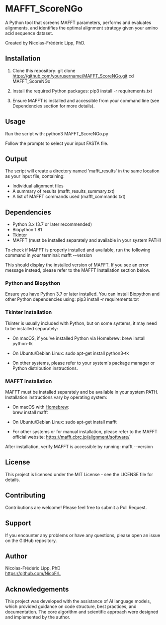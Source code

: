 # MAFFT_ScoreNGo

A Python tool that screens MAFFT parameters, performs and evaluates alignments, and identifies the optimal alignment strategy given your amino acid sequence dataset.

Created by Nicolas-Frédéric Lipp, PhD. 

## Installation

1. Clone this repository:
   git clone https://github.com/yourusername/MAFFT_ScoreNGo.git
   cd MAFFT_ScoreNGo

2. Install the required Python packages:
   pip3 install -r requirements.txt

3. Ensure MAFFT is installed and accessible from your command line (see Dependencies section for more details).

## Usage

Run the script with:
python3 MAFFT_ScoreNGo.py

Follow the prompts to select your input FASTA file.

## Output

The script will create a directory named 'mafft_results' in the same location as your input file, containing:
- Individual alignment files
- A summary of results (mafft_results_summary.txt)
- A list of MAFFT commands used (mafft_commands.txt)

## Dependencies

- Python 3.x (3.7 or later recommended)
- Biopython 1.81
- Tkinter
- MAFFT (must be installed separately and available in your system PATH)

To check if MAFFT is properly installed and available, run the following command in your terminal:
mafft --version

This should display the installed version of MAFFT. If you see an error message instead, please refer to the MAFFT Installation section below.

### Python and Biopython

Ensure you have Python 3.7 or later installed. You can install Biopython and other Python dependencies using:
pip3 install -r requirements.txt

### Tkinter Installation

Tkinter is usually included with Python, but on some systems, it may need to be installed separately:

- On macOS, if you've installed Python via Homebrew:
  brew install python-tk

- On Ubuntu/Debian Linux:
  sudo apt-get install python3-tk

- On other systems, please refer to your system's package manager or Python distribution instructions.

### MAFFT Installation

MAFFT must be installed separately and be available in your system PATH. Installation instructions vary by operating system:

- On macOS with [Homebrew](https://brew.sh):  
  brew install mafft

- On Ubuntu/Debian Linux:
  sudo apt-get install mafft

- For other systems or for manual installation, please refer to the MAFFT official website: https://mafft.cbrc.jp/alignment/software/

After installation, verify MAFFT is accessible by running:
mafft --version

## License

This project is licensed under the MIT License - see the LICENSE file for details.

## Contributing

Contributions are welcome! Please feel free to submit a Pull Request.

## Support

If you encounter any problems or have any questions, please open an issue on the GitHub repository.

## Author

Nicolas-Frédéric Lipp, PhD  
https://github.com/NicoFrL

## Acknowledgements

This project was developed with the assistance of AI language models, which provided guidance on code structure, best practices, and documentation. The core algorithm and scientific approach were designed and implemented by the author.
